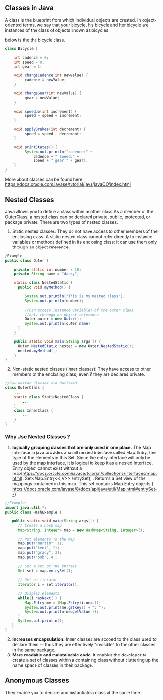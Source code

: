 ## Classes in Java
A class is the blueprint from which individual objects are created. In object-oriented terms, we say that your bicycle, his bicycle and her bicycle are instances of the class of objects known as bicycles

below is the the bicycle class.
```java
class Bicycle {

    int cadence = 0;
    int speed = 0;
    int gear = 1;

    void changeCadence(int newValue) {
         cadence = newValue;
    }

    void changeGear(int newValue) {
         gear = newValue;
    }

    void speedUp(int increment) {
         speed = speed + increment;   
    }

    void applyBrakes(int decrement) {
         speed = speed - decrement;
    }

    void printStates() {
         System.out.println("cadence:" +
             cadence + " speed:" + 
             speed + " gear:" + gear);
    }
}
```
More about classes can be found here https://docs.oracle.com/javase/tutorial/java/javaOO/index.html

## Nested Classes
Java allows you to define a class within another class.As a member of the OuterClass, a nested class can be declared private, public, protected, or package private. 
There are two types of nested classes.

1. Static nested classes: They do not have access to other members of the enclosing class. A static nested class cannot refer directly to instance variables or methods defined in its enclosing class: it can use them only through an object reference. 
```java
/Example
public class Outer {

	private static int number = 10;
	private String name = "danny";

	static class NestedStatic {
	  public void myMethod() {
	  
		 System.out.println("This is my nested class");
		 System.out.println(number);
		 
		 //Can access instance variables of the outer class
		 //only through an object reference
		 Outer outer = new Outer();
		 System.out.println(outer.name);
	  }
	}

	public static void main(String args[]) {
	  Outer.NestedStatic nested = new Outer.NestedStatic();	 
	  nested.myMethod();
	}
}
```
2. Non-static nested classes (inner classes): They have access to other members of the enclosing class, even if they are declared private.

```java
//how nested classes are declared.
class OuterClass {
    ...
    static class StaticNestedClass {
        ...
    }
    class InnerClass {
        ...
    }
}
```
### Why Use Nested Classes ?
1. **logically grouping classes that are only used in one place.** The Map interface in java provides a small nested interface called Map.Entry, the type of the elements in this Set. Since the entry interface will only be used by the map interface, it is logical to keep it as a nested interface. Entry object cannot exist without a map(https://docs.oracle.com/javase/tutorial/collections/interfaces/map.html). Set<Map.Entry<K,V>> entrySet() : Returns a Set view of the mappings contained in this map. This set contains Map.Entry objects (
https://docs.oracle.com/javase/8/docs/api/java/util/Map.html#entrySet--)

```java
//Example:
import java.util.*;
public class HashExample {

   public static void main(String args[]) {
      // Create a hash map
      Map<String, Integer> map = new HashMap<String, Integer>();

      // Put elements to the map
      map.put("martin", 1);
      map.put("kent", 2);
      map.put("grady", 3);
      map.put("bob", 4);
      
      // Get a set of the entries
      Set set = map.entrySet();
      
      // Get an iterator
      Iterator i = set.iterator();
     
      // Display elements 
      while(i.hasNext()) {
         Map.Entry me = (Map.Entry)i.next();
         System.out.print(me.getKey() + ": ");
         System.out.println(me.getValue());
      }
      System.out.println();
   }
}
```
2. **Increases encapsulation:** Inner classes are scoped to the class used to declare them -- thus they are effectively "invisible" to the other classes in the same package.
3. **More readable and maintainable code:** It enables the developer to create a set of classes within a containing class without cluttering up the name space of classes in their package.
 

## Anonymous Classes
They enable you to declare and instantiate a class at the same time.


